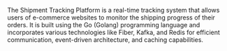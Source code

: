 The Shipment Tracking Platform is a real-time tracking system that allows users of e-commerce websites to monitor the shipping progress of their orders. It is built using the Go (Golang) programming language and incorporates various technologies like Fiber, Kafka, and Redis for efficient communication, event-driven architecture, and caching capabilities.
